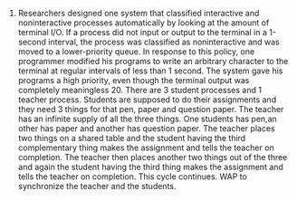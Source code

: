 1.	Researchers designed one system that classified interactive and noninteractive processes automatically by looking at the amount of terminal I/O. If a process did not input or output to the terminal in a 1-second interval, the process was classified as noninteractive and was moved to a lower-priority queue. In response to this policy, one programmer modified his programs to write an arbitrary character to the terminal at regular intervals of less than 1 second. The system gave his programs a high priority, even though the terminal output was completely meaningless
	20.	There are 3 student processes and 1 teacher process. Students are supposed to do their assignments and they need 3 things for that pen, paper and question paper. The teacher has an infinite supply of all the three things. One students has pen,an other has paper and another has question paper. The teacher places two things on a shared table and the student having the third complementary thing makes the assignment and tells the teacher on completion. The teacher then places another two things out of the three and again the student having the third thing makes the assignment and tells the teacher on completion. This cycle continues. WAP to synchronize the teacher and the students.

